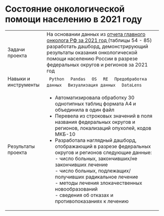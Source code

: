 # Состояние онкологической помощи населению в 2021 году
<table>
    <tr>
        <td>Задачи проекта</td>
        <td> На основании данных из 
          <a href="https://oncology-association.ru/wp-content/uploads/2022/05/sostoyanie-onkologicheskoj-pomoshhi-naseleniyu-rossii-v-2021-godu.pdf">отчета главного онколога РФ за 2021 год 
          </a>(таблицы 54 - 85) разработать дашборд, демонстрирующий результаты оказания онкологической помощи населению России в разрезе федеральных округов и регионов за 2021 год </td>
    </tr>
    <tr>
        <td>Навыки и инструменты</td>
        <td> 
          <code> Python </code>
          <code> Pandas </code>
          <code> OS </code>
          <code> RE </code>
          <code> Предобработка данных </code>
          <code> Визуализация данных </code>
          <code> DataLens </code>
        </td>
    </tr>
    <tr>
        <td>Результаты проекта</td>
        <td> 
          <ul>
            <li>Автоматизировала обработку 30 однотипных таблиц формата А4 и объединила в один файл</li>
            <li>Перевела из строковых значений в поля названия федеральных округов и регионов, локализаций опухолей, кодов МКБ-10</li>
            <li>Разработала наглядный дашборд, отображающий в разрезе федеральных округов и регионов следующие данные:<br>
                - число больных, закончивших/не закончивших лечение <br>
                - число больных, подлежащих/получивших радикальное лечение <br>
                - методы лечения злокачественных новообразований <br>
                - сведения об отказах и противопоказаниях к лечению  </li>
          </ul>
        </td>
    </tr>
</table>
